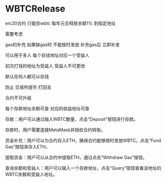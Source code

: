 # WBTCRelease


erc20合约 只能存wbtc  每年元旦释放余额1% 到指定地址


需要考虑

gas的补充
如果缺gas时 不能按时发放
补充gas后 立即补发

可以用于多人
每个存钱地址对应一个受益人

初次打钱的地址为受益人 受益人不可更改

默认任何人都可以存钱 

防止 交易所提币 打回去

合约不可升级

每个存款地址余额可查 对应的收益地址可查

存款：用户可以通过输入WBTC数量，点击“Deposit”按钮进行存款。

存款时，用户需要连接MetaMask并授权合约转账。

资金补充：用户可以为合约存入ETH，确保合约能够按时发放WBTC。点击“Fund Gas”按钮来存入ETH。

提取资金：用户可以从合约中提取ETH，通过点击“Withdraw Gas”按钮。

查询余额和受益人：用户可以输入一个存款地址，点击“Query”按钮查看该地址的WBTC余额和受益人地址。
